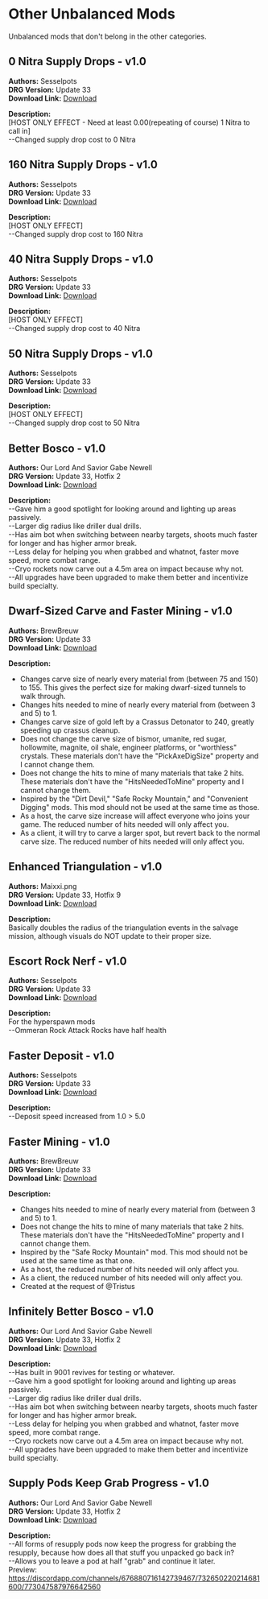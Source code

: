 # Other Unbalanced Mods

Unbalanced mods that don't belong in the other categories.

<!-- mod list -->

## 0 Nitra Supply Drops - v1.0
**Authors:** Sesselpots  
**DRG Version:** Update 33  
**Download Link:** [Download](https://github.com/ArcticEcho/DRG-Mods/raw/1c77ae5b4aa8cde12a2fb606cf3b6fea160fd274/Gameplay/Unbalanced/Other/0%20Nitra%20Supply%20Drops%20-%20V1.0%20_P.pak)  

**Description:**  
[HOST ONLY EFFECT - Need at least 0.00(repeating of course) 1 Nitra to call in]  
--Changed supply drop cost to 0 Nitra

## 160 Nitra Supply Drops - v1.0
**Authors:** Sesselpots  
**DRG Version:** Update 33  
**Download Link:** [Download](https://github.com/ArcticEcho/DRG-Mods/raw/f0a2c56c00a8ab5ead851b32a06b4d5541cc3d00/Gameplay/Unbalanced/Other/160%20Nitra%20Supply%20Drops%20-%20V1.0%20_P.pak)  

**Description:**  
[HOST ONLY EFFECT]  
--Changed supply drop cost to 160 Nitra

## 40 Nitra Supply Drops - v1.0
**Authors:** Sesselpots  
**DRG Version:** Update 33  
**Download Link:** [Download](https://github.com/ArcticEcho/DRG-Mods/raw/c33487405fcbec30f912d046c3d4f74589e97866/Gameplay/Unbalanced/Other/40%20Nitra%20Supply%20Drops%20-%20V1.0%20_P.pak)  

**Description:**  
[HOST ONLY EFFECT]  
--Changed supply drop cost to 40 Nitra

## 50 Nitra Supply Drops - v1.0
**Authors:** Sesselpots  
**DRG Version:** Update 33  
**Download Link:** [Download](https://github.com/ArcticEcho/DRG-Mods/raw/29bfb01ee91e658aa283d6051e93c99e8e63909b/Gameplay/Unbalanced/Other/50%20Nitra%20Supply%20Drops%20-%20V1.0%20_P.pak)  

**Description:**  
[HOST ONLY EFFECT]  
--Changed supply drop cost to 50 Nitra

## Better Bosco - v1.0
**Authors:** Our Lord And Savior Gabe Newell  
**DRG Version:** Update 33, Hotfix 2  
**Download Link:** [Download](https://github.com/ArcticEcho/DRG-Mods/raw/83fee1fa6a79dc75a0ef94df89e401a380732811/Gameplay/Unbalanced/Other/Better%20Bosco%20-%20V1.0%20_P.pak)  

**Description:**  
--Gave him a good spotlight for looking around and lighting up areas passively.  
--Larger dig radius like driller dual drills.  
--Has aim bot when switching between nearby targets, shoots much faster for longer and has higher armor break.  
--Less delay for helping you when grabbed and whatnot, faster move speed, more combat range.  
--Cryo rockets now carve out a 4.5m area on impact because why not.  
--All upgrades have been upgraded to make them better and incentivize build specialty.

## Dwarf-Sized Carve and Faster Mining - v1.0
**Authors:** BrewBreuw  
**DRG Version:** Update 33  
**Download Link:** [Download](https://github.com/ArcticEcho/DRG-Mods/raw/5c23d01803fbe7af0465c15a6b5d9f578625a587/Gameplay/Unbalanced/Other/Dwarf-Sized%20Carve%20And%20Faster%20Mining%20-%20V1.0%20_P.pak)  

**Description:**  
- Changes carve size of nearly every material from (between 75 and 150) to 155. This gives the perfect size for making dwarf-sized tunnels to walk through.  
- Changes hits needed to mine of nearly every material from (between 3 and 5) to 1.   
- Changes carve size of gold left by a Crassus Detonator to 240, greatly speeding up crassus cleanup.  
- Does not change the carve size of bismor, umanite, red sugar, hollowmite, magnite, oil shale, engineer platforms, or "worthless" crystals. These materials don't have the "PickAxeDigSize" property and I cannot change them.  
- Does not change the hits to mine of many materials that take 2 hits. These materials don't have the "HitsNeededToMine" property and I cannot change them.  
- Inspired by the "Dirt Devil," "Safe Rocky Mountain," and "Convenient Digging" mods. This mod should not be used at the same time as those.  
- As a host, the carve size increase will affect everyone who joins your game. The reduced number of hits needed will only affect you.  
- As a client, it will try to carve a larger spot, but revert back to the normal carve size. The reduced number of hits needed will only affect you.

## Enhanced Triangulation - v1.0
**Authors:** Maixxi.png  
**DRG Version:** Update 33, Hotfix 9  
**Download Link:** [Download](https://github.com/ArcticEcho/DRG-Mods/raw/c32603789c6de20e55115e4986a1a8701676ea78/Gameplay/Unbalanced/Other/Enhanced%20Triangulation%20-%20V1.0%20_P.pak)  

**Description:**  
Basically doubles the radius of the triangulation events in the salvage mission, although visuals do NOT update to their proper size.

## Escort Rock Nerf - v1.0
**Authors:** Sesselpots  
**DRG Version:** Update 33  
**Download Link:** [Download](https://github.com/ArcticEcho/DRG-Mods/raw/421474b2fa5859af8712e3b60ea2a3ddd6066610/Gameplay/Unbalanced/Other/Escort%20Rock%20Nerf%20-%20V1.0%20_P.pak)  

**Description:**  
For the hyperspawn mods  
--Ommeran Rock Attack Rocks have half health

## Faster Deposit - v1.0
**Authors:** Sesselpots  
**DRG Version:** Update 33  
**Download Link:** [Download](https://github.com/ArcticEcho/DRG-Mods/raw/06f685ebfec0294a8ca9aa1a9a8d349df26a30c7/Gameplay/Unbalanced/Other/Faster%20Deposit%20-%20V1.0%20_P.pak)  

**Description:**  
--Deposit speed increased from 1.0 > 5.0

## Faster Mining - v1.0
**Authors:** BrewBreuw  
**DRG Version:** Update 33  
**Download Link:** [Download](https://github.com/ArcticEcho/DRG-Mods/raw/95e680701dd4478597d957712b112d6a160fcffa/Gameplay/Unbalanced/Other/Faster%20Mining%20-%20V1.0%20_P.pak)  

**Description:**  
- Changes hits needed to mine of nearly every material from (between 3 and 5) to 1.   
- Does not change the hits to mine of many materials that take 2 hits. These materials don't have the "HitsNeededToMine" property and I cannot change them.  
- Inspired by the "Safe Rocky Mountain" mod. This mod should not be used at the same time as that one.  
- As a host, the reduced number of hits needed will only affect you.  
- As a client, the reduced number of hits needed will only affect you.  
- Created at the request of @Tristus

## Infinitely Better Bosco - v1.0
**Authors:** Our Lord And Savior Gabe Newell  
**DRG Version:** Update 33, Hotfix 2  
**Download Link:** [Download](https://github.com/ArcticEcho/DRG-Mods/raw/2b9cf4e6f7ade458c79d9ead7b987973499e6687/Gameplay/Unbalanced/Other/Infinitely%20Better%20Bosco%20-%20V1.0%20_P.pak)  

**Description:**  
--Has built in 9001 revives for testing or whatever.  
--Gave him a good spotlight for looking around and lighting up areas passively.  
--Larger dig radius like driller dual drills.  
--Has aim bot when switching between nearby targets, shoots much faster for longer and has higher armor break.  
--Less delay for helping you when grabbed and whatnot, faster move speed, more combat range.  
--Cryo rockets now carve out a 4.5m area on impact because why not.  
--All upgrades have been upgraded to make them better and incentivize build specialty.

## Supply Pods Keep Grab Progress - v1.0
**Authors:** Our Lord And Savior Gabe Newell  
**DRG Version:** Update 33, Hotfix 2  
**Download Link:** [Download](https://github.com/ArcticEcho/DRG-Mods/raw/77189a747030d42ed086405de631e01035827ce4/Gameplay/Unbalanced/Other/Supply%20Pods%20Keep%20Grab%20Progress%20-%20V1.0%20_P.pak)  

**Description:**  
--All forms of resupply pods now keep the progress for grabbing the resupply, because how does all that stuff you unpacked go back in?  
--Allows you to leave a pod at half "grab" and continue it later.  
Preview: https://discordapp.com/channels/676880716142739467/732650220214681600/773047587976642560